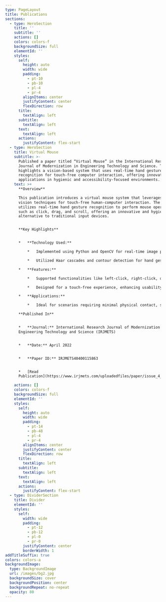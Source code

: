 ```yaml
---
type: PageLayout
title: Publications
sections:
  - type: HeroSection
    title: ''
    subtitle: ''
    actions: []
    colors: colors-f
    backgroundSize: full
    elementId: ''
    styles:
      self:
        height: auto
        width: wide
        padding:
          - pt-10
          - pb-10
          - pl-4
          - pr-4
        alignItems: center
        justifyContent: center
        flexDirection: row
      title:
        textAlign: left
      subtitle:
        textAlign: left
      text:
        textAlign: left
      actions:
        justifyContent: flex-start
  - type: HeroSection
    title: Virtual Mouse
    subtitle: >-
      Published a paper titled “Virtual Mouse” in the International Research
      Journal of Modernization in Engineering Technology and Science. The work
      highlights a vision-based system that uses real-time hand gesture
      recognition for touch-free computer interaction, offering innovative
      applications in hygienic and accessibility-focused environments.
    text: >+
      **Overview**

      This publication introduces a virtual mouse system that leverages computer
      vision techniques for touch-free human-computer interaction. The system
      utilizes real-time hand gesture recognition to perform mouse operations
      such as click, drag, and scroll, offering an innovative and hygienic
      alternative to traditional input devices.


      **Key Highlights**


      *   **Technology Used:**

          *   Implemented using Python and OpenCV for real-time image processing.

          *   Utilized Haar cascades and contour detection for hand gesture recognition.

      *   **Features:**

          *   Supported functionalities like left-click, right-click, double-click, drag, and scroll using specific hand gestures.

          *   Designed for a touch-free experience, enhancing usability in public or shared environments.

      *   **Applications:**

          *   Ideal for scenarios requiring minimal physical contact, such as healthcare settings, public kiosks, and educational environments.

      **Published In**


      *   **Journal:** International Research Journal of Modernization in
      Engineering Technology and Science (IRJMETS)


      *   **Date:** April 2022


      *   **Paper ID:** IRJMETS40400115863


      *   [Read
      Publication](https://www.irjmets.com/uploadedfiles/paper/issue_4_april_2022/21664/final/fin_irjmets1651296943.pdf)

    actions: []
    colors: colors-f
    backgroundSize: full
    elementId: ''
    styles:
      self:
        height: auto
        width: wide
        padding:
          - pt-14
          - pb-48
          - pl-4
          - pr-4
        alignItems: center
        justifyContent: center
        flexDirection: row
      title:
        textAlign: left
      subtitle:
        textAlign: left
      text:
        textAlign: left
      actions:
        justifyContent: flex-start
  - type: DividerSection
    title: Divider
    elementId: ''
    styles:
      self:
        width: wide
        padding:
          - pt-12
          - pb-12
          - pl-0
          - pr-0
        justifyContent: center
        borderWidth: 1
addTitleSuffix: true
colors: colors-a
backgroundImage:
  type: BackgroundImage
  url: /images/bg2.jpg
  backgroundSize: cover
  backgroundPosition: center
  backgroundRepeat: no-repeat
  opacity: 80
---
```

